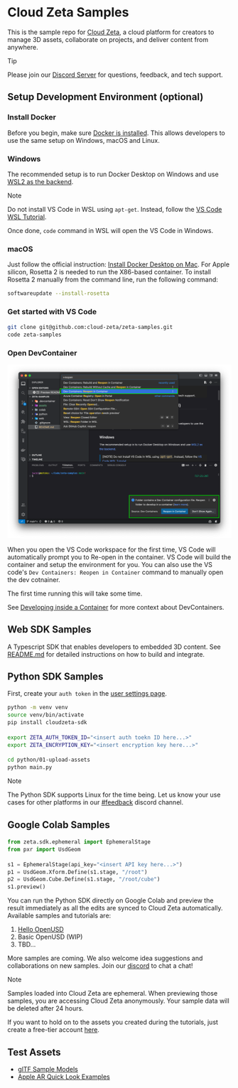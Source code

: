 # Cloud Zeta Samples

This is the sample repo for [Cloud Zeta](https://cloudzeta.com), a cloud platform for creators to
manage 3D assets, collaborate on projects, and deliver content from anywhere.

> [!TIP]
>
> Please join our [Discord Server](https://discord.gg/kyTzU2rxYN) for questions, feedback, and tech
> support.

## Setup Development Environment (optional)

<a name="docker"></a>
### Install Docker

Before you begin, make sure [Docker is installed](https://docs.docker.com/get-docker/). This allows
developers to use the same setup on Windows, macOS and Linux.

### Windows

The recommended setup is to run Docker Desktop on Windows and use
[WSL2 as the backend](https://docs.docker.com/desktop/windows/wsl/).

> [!NOTE]
> Do not install VS Code in WSL using `apt-get`. Instead, follow the [VS Code WSL Tutorial](
> https://code.visualstudio.com/docs/remote/wsl-tutorial).
>
> Once done, `code` command in WSL will open the VS Code in Windows.

### macOS

Just follow the official instruction:
[Install Docker Desktop on Mac](https://docs.docker.com/desktop/install/mac-install/). For Apple
silicon, Rosetta 2 is needed to run the X86-based container. To install Rosetta 2 manually from the
command line, run the following command:

```bash
softwareupdate --install-rosetta
```

### Get started with VS Code
```bash
git clone git@github.com:cloud-zeta/zeta-samples.git
code zeta-samples
```

### Open DevContainer

![Dev Containers: Reopen in Container](assets/devcontainer.png)

When you open the VS Code workspace for the first time, VS Code will automatically prompt you
to Re-open in the container. VS Code will build the container and setup the environment for you.
You can also use the VS code's `Dev Containers: Reopen in Container` command to manually open the
dev cotnainer.

The first time running this will take some time.

See [Developing inside a Container](https://code.visualstudio.com/docs/devcontainers/containers)
for more context about DevContainers.

## Web SDK Samples

A Typescript SDK that enables developers to embedded 3D content. See [README.md](web/README.md) for
detailed instructions on how to build and integrate.

## Python SDK Samples

First, create your `auth token` in the [user settings page](https://cloudzeta.com/settings).

```bash
python -m venv venv
source venv/bin/activate
pip install cloudzeta-sdk

export ZETA_AUTH_TOKEN_ID="<insert auth toekn ID here...>"
export ZETA_ENCRYPTION_KEY="<insert encryption key here...>"

cd python/01-upload-assets
python main.py
```

> [!NOTE]
>
>   The Python SDK supports Linux for the time being. Let us know your use cases for other
>   platforms in our [#feedback](https://discord.gg/fTm52c2Rfm) discord channel.

## Google Colab Samples

```python
from zeta.sdk.ephemeral import EphemeralStage
from pxr import UsdGeom

s1 = EphemeralStage(api_key="<insert API key here...>")
p1 = UsdGeom.Xform.Define(s1.stage, "/root")
p2 = UsdGeom.Cube.Define(s1.stage, "/root/cube")
s1.preview()
```

You can run the Python SDK directly on Google Colab and preview the result immediately as all the
edits are synced to Cloud Zeta automatically. Available samples and tutorials are:

1. [Hello OpenUSD](./colab/01-hello-openusd.ipynb)
2. Basic OpenUSD (WIP)
3. TBD...

More samples are coming. We also welcome idea suggestions and collaborations on new samples. Join
our [discord](https://discord.gg/kyTzU2rxYN) to chat a chat!

> [!NOTE]
>
> Samples loaded into Cloud Zeta are ephemeral. When previewing those samples, you are accessing
> Cloud Zeta anonymously. Your sample data will be deleted after 24 hours.
>
> If you want to hold on to the assets you created during the tutorials, just create a free-tier
> account [here](https://cloudzeta.com/login).

## Test Assets

- [glTF Sample Models](https://github.com/KhronosGroup/glTF-Sample-Models)
- [Apple AR Quick Look Examples](https://developer.apple.com/augmented-reality/quick-look)
